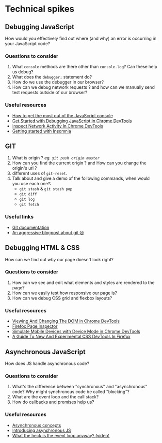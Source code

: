 # Technical spikes

## Debugging JavaScript

How would you effectively find out where (and why) an error is occurring in your JavaScript code?

### Questions to consider

1. What `console` methods are there other than `console.log`? Can these help us debug?
1. What does the `debugger;` statement do?
1. How do we use the debugger in our browser?
1. How can we debug network requests ? and how can we manually send test requests outside of our browser?

### Useful resources

- [How to get the most out of the JavaScript console](https://www.freecodecamp.org/news/how-to-get-the-most-out-of-the-javascript-console-b57ca9db3e6d/)
- [Get Started with Debugging JavaScript in Chrome DevTools](https://developers.google.com/web/tools/chrome-devtools/javascript/)
- [Inspect Network Activity In Chrome DevTools](https://developers.google.com/web/tools/chrome-devtools/network/)
- [Getting started with Insomnia](https://support.insomnia.rest/article/11-getting-started)

## GIT

1. What is origin ? _eg. `git push origin master`_
2. How can you find the current origin ? and How can you change the origin's url ?
3. different uses of `git-reset`.
4. Talk about and give a demo of the following commands, when would you use each one?:
    - `git stash` & `git stash pop`
    - `git diff`
    - `git log`
    - `git fetch`

### Useful links
- [Git documentation](https://git-scm.com/doc)
- [An aggressive blogpost about git :laughing: ](https://ohshitgit.com/)


## Debugging HTML & CSS

How can we find out _why_ our page doesn't look right?

### Questions to consider

1. How can we see and edit what elements and styles are rendered to the page?
1. How can we easily test how responsive our page is?
1. How can we debug CSS grid and flexbox layouts?

### Useful resources

- [Viewing And Changing The DOM in Chrome DevTools](https://developers.google.com/web/tools/chrome-devtools/dom)
- [Firefox Page Inspector](https://developer.mozilla.org/en-US/docs/Tools/Page_Inspector)
- [Simulate Mobile Devices with Device Mode in Chrome DevTools](https://developers.google.com/web/tools/chrome-devtools/device-mode/)
- [A Guide To New And Experimental CSS DevTools In Firefox](https://www.smashingmagazine.com/2019/10/guide-new-experimental-css-devtools-firefox/)

## Asynchronous JavaScript

How does JS handle asynchronous code?

### Questions to consider

1. What's the difference between "synchronous" and "asynchronous" code? Why might synchronous code be called "blocking"?
1. What are the event loop and the call stack?
1. How do callbacks and promises help us?

### Useful resources

- [Asynchronous concepts](https://developer.mozilla.org/en-US/docs/Learn/JavaScript/Asynchronous/Concepts)
- [Introducing asynchronous JS](https://developer.mozilla.org/en-US/docs/Learn/JavaScript/Asynchronous/Introducing)
- [What the heck is the event loop anyway? (video)](https://2014.jsconf.eu/speakers/philip-roberts-what-the-heck-is-the-event-loop-anyway.html)

